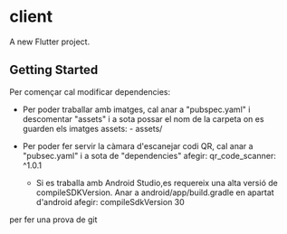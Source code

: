 # client

A new Flutter project.

## Getting Started

Per començar cal modificar dependencies:
- Per poder traballar amb imatges, cal anar a "pubspec.yaml" i descomentar "assets" i a sota possar el nom de la carpeta on es guarden els imatges
    assets:
        - assets/
- Per poder fer servir la càmara d'escanejar codi QR, cal anar a "pubsec.yaml" i a sota de "dependencies" afegir:
  qr_code_scanner: ^1.0.1
    
  * Si es traballa amb Android Studio,es requereix una alta versió de compileSDKVersion. Anar a android/app/build.gradle en apartat d'android afegir:  compileSdkVersion 30 


per fer una prova de git


